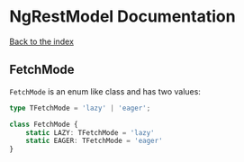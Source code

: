 # NgRestModel Documentation

[Back to the index](README.md)

## FetchMode

`FetchMode` is an enum like class and has two values:

```typescript
type TFetchMode = 'lazy' | 'eager';

class FetchMode {
    static LAZY: TFetchMode = 'lazy'
    static EAGER: TFetchMode = 'eager'
}
```
